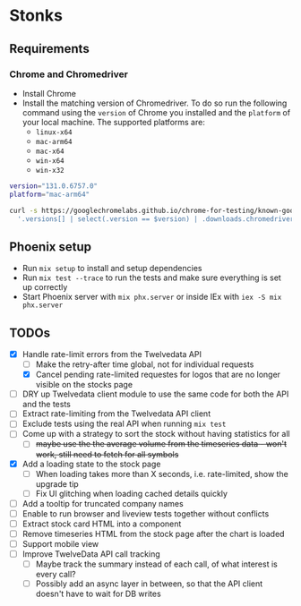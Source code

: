 # Stonks

## Requirements

### Chrome and Chromedriver

- Install Chrome
- Install the matching version of Chromedriver. To do so run the following command using the `version` of Chrome you installed and the `platform` of your local machine. The supported platforms are:
  - `linux-x64`
  - `mac-arm64`
  - `mac-x64`
  - `win-x64`
  - `win-x32`

```bash
version="131.0.6757.0"
platform="mac-arm64"

curl -s https://googlechromelabs.github.io/chrome-for-testing/known-good-versions-with-downloads.json | jq -r --arg version "$version" --arg platform "$platform" \
  '.versions[] | select(.version == $version) | .downloads.chromedriver[] | select(.platform == $platform) | .url' | xargs curl -sO
```

## Phoenix setup

- Run `mix setup` to install and setup dependencies
- Run `mix test --trace` to run the tests and make sure everything is set up correctly
- Start Phoenix server with `mix phx.server` or inside IEx with `iex -S mix phx.server`

## TODOs

- [x] Handle rate-limit errors from the Twelvedata API
  - [ ] Make the retry-after time global, not for individual requests
  - [x] Cancel pending rate-limited requestes for logos that are no longer visible on the stocks page
- [ ] DRY up Twelvedata client module to use the same code for both the API and the tests
- [ ] Extract rate-limiting from the Twelvedata API client
- [ ] Exclude tests using the real API when running `mix test`
- [ ] Come up with a strategy to sort the stock without having statistics for all
  - [ ] ~~maybe use the the average volume from the timeseries data - won't work, still need to fetch for all symbols~~
- [x] Add a loading state to the stock page
  - [ ] When loading takes more than X seconds, i.e. rate-limited, show the upgrade tip
  - [ ] Fix UI glitching when loading cached details quickly
- [ ] Add a tooltip for truncated company names
- [ ] Enable to run browser and liveview tests together without conflicts
- [ ] Extract stock card HTML into a component
- [ ] Remove timeseries HTML from the stock page after the chart is loaded
- [ ] Support mobile view
- [ ] Improve TwelveData API call tracking
  - [ ] Maybe track the summary instead of each call, of what interest is every call?
  - [ ] Possibly add an async layer in between, so that the API client doesn't have to wait for DB writes
